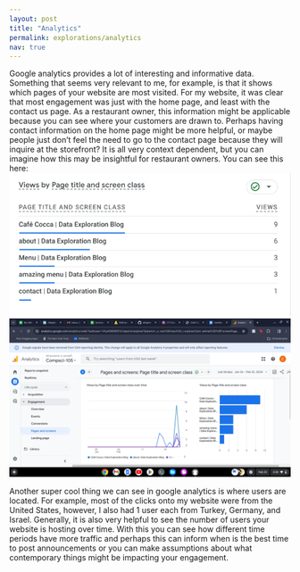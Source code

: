 ```yaml
---
layout: post
title: "Analytics"
permalink: explorations/analytics
nav: true
---
```


Google analytics provides a lot of interesting and informative data. Something that seems very relevant to me, for example, is that it shows which pages of your website are most visited. For my website, it was clear that most engagement was just with the home page, and least with the contact us page. As a restaurant owner, this information might be applicable because you can see where your customers are drawn to. Perhaps having contact information on the home page might be more helpful, or maybe people just don’t feel the need to go to the contact page because they will inquire at the storefront? It is all very context dependent, but you can imagine how this may be insightful for restaurant owners.
You can see this here:
<br>
![pages](./assets/images/pages.png)
![pages_graph](./assets/images/pages_graph.png)
<br>

Another super cool thing we can see in google analytics is where users are located. For example, most of the clicks onto my website were from the United States, however, I also had 1 user each from Turkey, Germany, and Israel. Generally, it is also very helpful to see the number of users your website is hosting over time. With this you can see how different time periods have more traffic and perhaps this can inform when is the best time to post announcements or you can make assumptions about what contemporary things might be impacting your engagement.